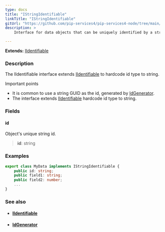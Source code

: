 ```yaml
---
type: docs
title: "IStringIdentifiable"
linkTitle: "IStringIdentifiable"
gitUrl: "https://github.com/pip-services4/pip-services4-node/tree/main/pip-services4-data-node"
description: > 
    Interface for data objects that can be uniquely identified by a string id. 

---
```


**Extends:** [IIdentifiable<string>](../iidentifiable)

### Description

The IIdentifiable interface extends [IIdentifiable](../iidentifiable) to hardcode id type to string.

Important points

-  It is common to use a string GUID as the id, generated by [IdGenerator](../id_generator).
-  The interface extends [IIdentifiable](../iidentifiable) hardcode id type to string.

### Fields

<span class="hide-title-link">

#### id
Object's unique string id.
> **id**: string

</span>

### Examples
```typescript
export class MyData implements IStringIdentifiable {
    public id: string;
    public field1: string;
    public field2: number; 
    ...
}
```

### See also
- #### [IIdentifiable](../iidentifiable)
- #### [IdGenerator](../id_generator)
